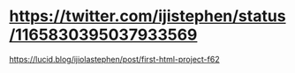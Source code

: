 # https://twitter.com/ijistephen/status/1165830395037933569


https://lucid.blog/ijiolastephen/post/first-html-project-f62
